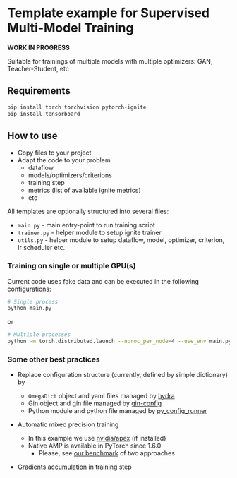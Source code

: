 # Template example for Supervised Multi-Model Training

**WORK IN PROGRESS**

Suitable for trainings of multiple models with multiple optimizers: GAN, Teacher-Student, etc

## Requirements

```bash
pip install torch torchvision pytorch-ignite
pip install tensorboard
```

## How to use

- Copy files to your project
- Adapt the code to your problem
  - dataflow
  - models/optimizers/criterions 
  - training step
  - metrics ([list](https://pytorch.org/ignite/metrics.html#complete-list-of-metrics) of available ignite metrics)
  - etc

All templates are optionally structured into several files:

- `main.py` - main entry-point to run training script
- `trainer.py` - helper module to setup ignite trainer
- `utils.py` - helper module to setup dataflow, model, optimizer, criterion, lr scheduler etc. 


### Training on single or multiple GPU(s) 

Current code uses fake data and can be executed in the following configurations: 

```bash
# Single process
python main.py
```
or
```bash
# Multiple processes
python -m torch.distributed.launch --nproc_per_node=4 --use_env main.py
```

### Some other best practices

- Replace configuration structure (currently, defined by simple dictionary) by
  - `OmegaDict` object and yaml files managed by [hydra](https://github.com/facebookresearch/hydra)
  - Gin object and gin file managed by [gin-config](https://github.com/google/gin-config)
  - Python module and python file managed by [py_config_runner](https://github.com/vfdev-5/py_config_runner)

- Automatic mixed precision training
  - In this example we use [nvidia/apex](https://github.com/NVIDIA/apex/) (if installed)
  - Native AMP is available in PyTorch since 1.6.0
    - Please, see [our benchmark](https://github.com/pytorch/ignite/blob/master/examples/notebooks/Cifar100_bench_amp.ipynb) of two approaches
  
- [Gradients accumulation](https://pytorch.org/ignite/faq.html#gradients-accumulation) in training step
